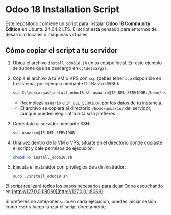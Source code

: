 # Odoo 18 Installation Script

Este repositorio contiene un script para instalar **Odoo 18 Community Edition** en Ubuntu 24.04.2 LTS. El script está pensado para entornos de desarrollo locales o máquinas virtuales.

## Cómo copiar el script a tu servidor

1. Ubica el archivo `install_odoo18.sh` en tu equipo local. En este ejemplo se
   supone que se descargó en `C:\descargas`.
2. Copia el archivo a tu VM o VPS con `scp` (debes tener `scp` disponible en tu
   sistema, por ejemplo mediante Git Bash o WSL):

   ```bash
   scp C:\descargas\install_odoo18.sh usuario@IP_DEL_SERVIDOR:/home/usuario/
   ```

   - Reemplaza `usuario` e `IP_DEL_SERVIDOR` por los datos de tu instancia.
   - El archivo se copiará al directorio `/home/usuario/` del servidor, aunque
     puedes elegir otra ruta si lo prefieres.
3. Conéctate al servidor mediante SSH:

   ```bash
   ssh usuario@IP_DEL_SERVIDOR
   ```
4. Una vez dentro de la VM o VPS, sitúate en el directorio donde copiaste el
   script y dale permisos de ejecución:

   ```bash
   chmod +x install_odoo18.sh
   ```

5. Ejecuta el instalador con privilegios de administrador:

   ```bash
   sudo ./install_odoo18.sh
   ```

El script realizará todos los pasos necesarios para dejar Odoo escuchando en [http://127.0.0.1:8069](http://127.0.0.1:8069).

Si prefieres no anteponer `sudo` en cada ejecución, puedes iniciar sesión como
`root` y luego lanzar el script directamente.


